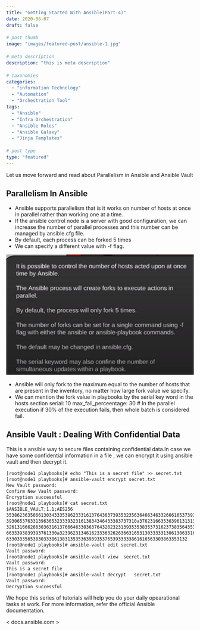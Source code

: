 ```yaml
---
title: "Getting Started With Ansible(Part-4)"
date: 2020-06-07
draft: false

# post thumb
image: "images/featured-post/ansible-1.jpg"

# meta description
description: "this is meta description"

# taxonomies
categories: 
  - "information Technology"
  - "Automation"
  - "Orchestration Tool"
tags:
  - "Ansible"
  - "Infra Orchestration"
  - "Ansible Roles"
  - "Ansible Galaxy"
  - "Jinja Templates"

# post type
type: "featured"
---
```


Let us move forward and read about Parallelism in Ansible and Ansible Vault

## Parallelism In Ansible 

*	Ansible supports parallelism that is it works on number of hosts at once in parallel rather than working one at a time.
*	If the ansible control node is a server with good configuration, we can increase the number of parallel processes and this number can be managed by ansible.cfg file.
*	By default, each process can be forked 5 times
*	We can specify a different value with -f flag.

![image](../../images/post/ansible-17.png)

*	Ansible will only fork to the maximum equal to the number of hosts that are present in the inventory, no matter how large fork value we specify.
*	We can mention the fork value in playbooks by the serial key word in the hosts section
serial: 10
max_fail_perceentage: 30  # In the parallel execution if 30% of the execution fails, then whole batch is considered fail.



## Ansible Vault : Dealing With Confidential Data 

This is a ansible way to secure files containing confidential data.In case we have some confidential information in a file , we can encrypt it using ansible vault and then decrypt it.

```
[root@node1 playbooks]# echo "This is a secret file" >> secret.txt
[root@node1 playbooks]# ansible-vault encrypt secret.txt
New Vault password:
Confirm New Vault password:
Encryption successful
[root@node1 playbooks]# cat secret.txt
$ANSIBLE_VAULT;1.1;AES256
35386236356661303433353862333161376436373935323563646634633266616537393335656134
3930653763313963653233393231613834346433383737310a376231663536396131313531386465
32613166626630363161376664633036376432623231393535383537316237383564353962366266
6633393839393761330a323962313461623336326263663165313033333130613063316634346263
63303335653830333861383135353639393537653933333861616563303863353132
[root@node1 playbooks]# ansible-vault edit secret.txt
Vault password:
[root@node1 playbooks]# ansible-vault view  secret.txt
Vault password:
This is a secret file
[root@node1 playbooks]# ansible-vault decrypt   secret.txt
Vault password:
Decryption successful

```

We hope this series of tutorials will help you do your daily opearational tasks at work.
For more information, refer the official Ansible documentation.

< docs.ansible.com >




